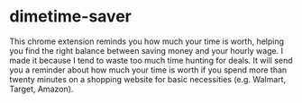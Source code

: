 # dimetime-saver
This chrome extension reminds you how much your time is worth, helping you find the right balance between saving money and your hourly wage. I made it because I tend to waste too much time hunting for deals. It will send you a reminder about how much your time is worth if you spend more than twenty minutes on a shopping website for basic necessities (e.g. Walmart, Target, Amazon).
